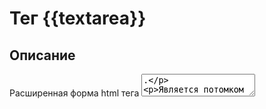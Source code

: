 # Тег {{textarea}}
## Описание
Расширенная форма html тега <textarea>.

Является потомком [lmb_macro_form_element_tag](./lmb_macro_form_element_tag.md), и наследует его атрибуты.

При выводе значения применяет htmlspecialchars для этого значения.

## Синтаксис

    {{textarea id='id' name='name'[...]/}}

## Содержимое
Нет.

## Атрибуты
См. атрибуты [lmbMacroFormElementTag](./lmb_macro_form_element_tag.md).

## Пример использования

    <? $value = "<< super >>"; ?>
    {{textarea name="my_textarea" value="$#value" /}}

Получим:

    <textarea name="my_textarea">&lt;&lt; super &gt;&gt;</textarea>

